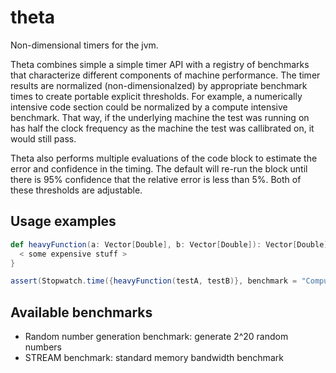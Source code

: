 # theta
Non-dimensional timers for the jvm.

Theta combines simple a simple timer API with a registry of benchmarks that characterize different components of machine performance.
The timer results are normalized (non-dimensionalzed) by appropriate benchmark times to create portable explicit thresholds.
For example, a numerically intensive code section could be normalized by a compute intensive benchmark.
That way, if the underlying machine the test was running on has half the clock frequency as the machine the test was callibrated on, it would still pass.

Theta also performs multiple evaluations of the code block to estimate the error and confidence in the timing.
The default will re-run the block until there is 95% confidence that the relative error is less than 5%.
Both of these thresholds are adjustable.

## Usage examples

```scala
def heavyFunction(a: Vector[Double], b: Vector[Double]): Vector[Double] {
  < some expensive stuff >
}

assert(Stopwatch.time({heavyFunction(testA, testB)}, benchmark = "Compute") < 13.8)
```

## Available benchmarks
 * Random number generation benchmark: generate 2^20 random numbers
 * STREAM benchmark: standard memory bandwidth benchmark
